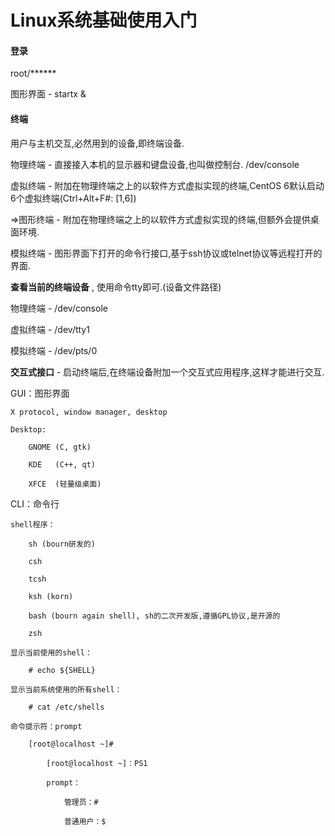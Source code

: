 # Linux系统基础使用入门

#### 登录

root/\*\*\*\*\*\*

图形界面 - startx &

#### 终端

用户与主机交互,必然用到的设备,即终端设备.

物理终端 - 直接接入本机的显示器和键盘设备,也叫做控制台. /dev/console

虚拟终端 - 附加在物理终端之上的以软件方式虚拟实现的终端,CentOS 6默认启动6个虚拟终端\(Ctrl+Alt+F\#: \[1,6\]\)

=&gt;图形终端 - 附加在物理终端之上的以软件方式虚拟实现的终端,但额外会提供桌面环境.

模拟终端 - 图形界面下打开的命令行接口,基于ssh协议或telnet协议等远程打开的界面.

**查看当前的终端设备** , 使用命令tty即可.\(设备文件路径\)

物理终端 - /dev/console

虚拟终端 - /dev/tty1

模拟终端 - /dev/pts/0

**交互式接口** - 启动终端后,在终端设备附加一个交互式应用程序,这样才能进行交互.

GUI：图形界面

```
X protocol, window manager, desktop

Desktop:

    GNOME (C, gtk)

    KDE   (C++, qt)

    XFCE  (轻量级桌面)
```

CLI：命令行

```
shell程序：

    sh (bourn研发的)

    csh 

    tcsh

    ksh (korn)

    bash (bourn again shell), sh的二次开发版,遵循GPL协议,是开源的

    zsh 

显示当前使用的shell：

    # echo ${SHELL}

显示当前系统使用的所有shell：

    # cat /etc/shells

命令提示符：prompt

    [root@localhost ~]#

        [root@localhost ~]：PS1

        prompt：

            管理员：#

            普通用户：$
```




